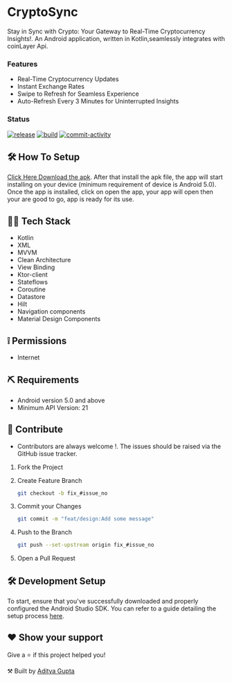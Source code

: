 # CryptoSync
Stay in Sync with Crypto: Your Gateway to Real-Time Cryptocurrency Insights!. An Android application, written in Kotlin,seamlessly integrates with coinLayer Api.

### Features
- Real-Time Cryptocurrency Updates
- Instant Exchange Rates
- Swipe to Refresh for Seamless Experience
- Auto-Refresh Every 3 Minutes for Uninterrupted Insights

### Status
<a href="https://github.com/Aditya-gupta99/CryptoSync/releases"><img src="https://img.shields.io/github/v/release/Aditya-gupta99/CryptoSync" alt="release"/></a>
<a href="https://github.com/Aditya-gupta99/CryptoSync/actions"><img src="https://img.shields.io/github/checks-status/Aditya-gupta99/CryptoSync/main?label=build" alt="build"/></a>
<a href="https://github.com/Aditya-gupta99/CryptoSync/issues"><img src="https://img.shields.io/github/commit-activity/m/Aditya-gupta99/CryptoSync" alt="commit-activity"/></a>

## 🛠 How To Setup
<p><a href="https://drive.google.com/file/d/1mwxq-s87Nx5qf-VWtaemF2hVZE-6M6gA/view">Click Here Download the apk</a>.  After that install the apk file, the app will start installing on your device (minimum requirement of device is Android 5.0). Once the app is installed, click on open the app, your app will open then your are good to go, app is ready for its use.</p>

## 👨‍💻 Tech Stack
- Kotlin
- XML
- MVVM
- Clean Architecture
- View Binding
- Ktor-client
- Stateflows
- Coroutine
- Datastore
- Hilt
- Navigation components
- Material Design Components

## ❕ Permissions
- Internet

## ⛏ Requirements
- Android version 5.0 and above
- Minimum API Version: 21

## 🤝 Contribute
- Contributors are always welcome !. The issues should be raised via the GitHub issue tracker.

1. Fork the Project
2. Create Feature Branch 

    ```sh
    git checkout -b fix_#issue_no
    ```
3. Commit your Changes 
    ```sh
    git commit -m "feat/design:Add some message"
    ```
4. Push to the Branch 
    ```sh
    git push --set-upstream origin fix_#issue_no
    ```
5. Open a Pull Request

## 🛠 Development Setup 
To start, ensure that you've successfully downloaded and properly configured the Android Studio SDK. You can refer to a guide detailing the setup process [here](http://developer.android.com/sdk/installing/index.html?pkg=studio).

## ❤ Show your support
<p>Give a <g-emoji class="g-emoji" alias="star" fallback-src="https://github.githubassets.com/images/icons/emoji/unicode/2b50.png">⭐️</g-emoji> if this project helped you!</p>

⚒ Built by [Aditya Gupta](https://www.linkedin.com/in/aditya-gupta-009520226/)
